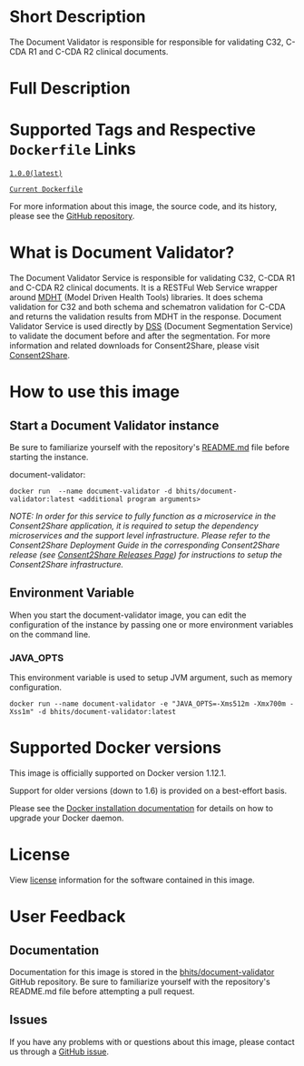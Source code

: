 # Short Description

The Document Validator is responsible for responsible for validating C32, C-CDA R1 and C-CDA R2 clinical documents.

# Full Description

# Supported Tags and Respective `Dockerfile` Links

[`1.0.0(latest)`](https://github.com/bhits/document-validator/releases/tag/1.0.0)

[`Current Dockerfile`](https://github.com/bhits/document-validator/blob/master/document-validator/src/main/docker/Dockerfile)

For more information about this image, the source code, and its history, please see the [GitHub repository](https://github.com/bhits/document-validator).

# What is Document Validator?

The Document Validator Service is responsible for validating C32, C-CDA R1 and C-CDA R2 clinical documents. It is a RESTFul Web Service wrapper around [MDHT](https://www.projects.openhealthtools.org/sf/projects/mdht/) (Model Driven Health Tools) libraries. It does schema validation for C32 and both schema and schematron validation for C-CDA and returns the validation results from MDHT in the response. Document Validator Service is used directly by [DSS](https://github.com/bhits/dss) (Document Segmentation Service) to validate the document before and after the segmentation.
For more information and related downloads for Consent2Share, please visit [Consent2Share](https://bhits.github.io/consent2share/).

# How to use this image

## Start a Document Validator instance

Be sure to familiarize yourself with the repository's [README.md](https://github.com/bhits/document-validator) file before starting the instance.

document-validator:

`docker run  --name document-validator -d bhits/document-validator:latest <additional program arguments>`

*NOTE: In order for this service to fully function as a microservice in the Consent2Share application, it is required to setup the dependency microservices and the support level infrastructure. Please refer to the Consent2Share Deployment Guide in the corresponding Consent2Share release (see [Consent2Share Releases Page](https://github.com/bhits/consent2share/releases)) for instructions to setup the Consent2Share infrastructure.*

## Environment Variable

When you start the document-validator image, you can edit the configuration of the instance by passing one or more environment variables on the command line. 

### JAVA_OPTS

This environment variable is used to setup JVM argument, such as memory configuration.

`docker run --name document-validator -e "JAVA_OPTS=-Xms512m -Xmx700m -Xss1m" -d bhits/document-validator:latest`

# Supported Docker versions
This image is officially supported on Docker version 1.12.1.

Support for older versions (down to 1.6) is provided on a best-effort basis.

Please see the [Docker installation documentation](https://docs.docker.com/engine/installation/) for details on how to upgrade your Docker daemon.

# License

View [license](https://github.com/bhits/document-validator/blob/master/LICENSE) information for the software contained in this image.

# User Feedback

## Documentation

Documentation for this image is stored in the [bhits/document-validator](https://github.com/bhits/document-validator) GitHub repository. Be sure to familiarize yourself with the repository's README.md file before attempting a pull request.

## Issues

If you have any problems with or questions about this image, please contact us through a [GitHub issue](https://github.com/bhits/document-validator/issues).

